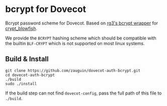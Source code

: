 bcrypt for Dovecot
==================

Bcrypt password scheme for Dovecot. Based on [rg3's bcrypt wrapper](https://github.com/rg3/bcrypt) for [crypt_blowfish](http://www.openwall.com/crypt/).

We provide the `BCRYPT` hashing scheme which should be compatible with the builtin `BLF-CRYPT` which is not supported on most linux systems.

Build & Install
---------------

    git clone https://github.com/zauguin/dovecot-auth-bcrypt.git
    cd dovecot-auth-bcrypt
    ./build
    sudo ./install

If the build step can not find `dovecot-config`, pass the full path of this file to `./build`.
